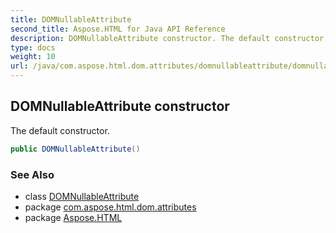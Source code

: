 ```yaml
---
title: DOMNullableAttribute
second_title: Aspose.HTML for Java API Reference
description: DOMNullableAttribute constructor. The default constructor
type: docs
weight: 10
url: /java/com.aspose.html.dom.attributes/domnullableattribute/domnullableattribute/
---
```

## DOMNullableAttribute constructor

The default constructor.

```java
public DOMNullableAttribute()
```

### See Also

* class [DOMNullableAttribute](../)
* package [com.aspose.html.dom.attributes](../../../com.aspose.html.dom.attributes/)
* package [Aspose.HTML](../../../)
